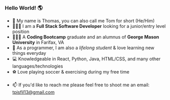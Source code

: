 ### Hello World! 🌎

- 👋 My name is Thomas, you can also call me Tom for short (He/Him) 
- 👨🏽‍💻 I am a **Full Stack Software Developer** looking for a junior/entry level position
- 👨🏽‍🎓 A **Coding Bootcamp** graduate and an alumnus of **George Mason University** in Farifax, VA
- 🧠 As a programmer, I am also a *lifelong student* & love learning new things everyday 
- 💻 Knowledgeable in React, Python, Java, HTML/CSS, and many other languages/technologies
- ⚽️ Love playing soccer & exercising during my free time 
<br></br>
- 📫 If you'd like to reach me please feel free to shoot me an email: tpisfil13@gmail.com
